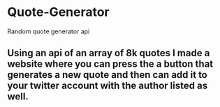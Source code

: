 # Quote-Generator
Random quote generator api

## Using an api of an array of 8k quotes I made a website where you can press the a button that generates a new quote and then can add it to your twitter account with the author listed as well.
